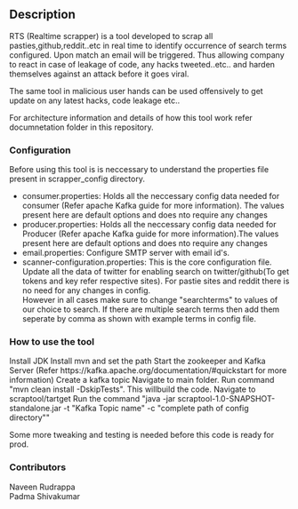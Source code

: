 <h2>Description</h2>
RTS (Realtime scrapper) is a tool developed to scrap all pasties,github,reddit..etc in real time to identify occurrence of search terms configured. Upon match an email will be triggered. Thus allowing company to react in case of leakage of code, any hacks tweeted..etc.. and harden themselves against an attack before it goes viral.

The same tool in malicious user hands can be used offensively to get update on any latest hacks, code leakage etc..

For architecture information and details of how this tool work refer documnetation folder in this repository.

<h3>Configuration</h3>

Before using this tool is is neccessary to understand the properties file present in scrapper_config directory.  
<ul>
<li>consumer.properties: Holds all the neccessary config data needed for consumer (Refer apache Kafka guide for more information). The values present here are default options and does nto require any changes</li>  
<li>producer.properties: Holds all the neccessary config data needed for Producer (Refer apache Kafka guide for more information).The values present here are default options and does nto require any changes</li>  
<li>email.properties: Configure SMTP server with email id's.</li>  
<li>scanner-configuration.properties: This is the core configuration file. Update all the data of twitter for enabling search on twitter/github(To get tokens and key refer respective sites). For  pastie sites and reddit there is no need for any changes in config.</li>  
However in all cases make sure to change "searchterms" to values of our choice to search. If there are multiple search terms then add them seperate by comma as shown with example terms in config file.
</ul>


<h3>How to use the tool</h3> 
Install JDK
Install mvn and set the path
Start the zookeeper and Kafka Server (Refer https://kafka.apache.org/documentation/#quickstart for more information)    
Create a kafka topic 
Navigate to main folder. Run command "mvn clean install -DskipTests". This willbuild the code.
Navigate to scraptool/tartget  
Run the command "java -jar scraptool-1.0-SNAPSHOT-standalone.jar -t "Kafka Topic name" -c "complete path of config directory""     


Some more tweaking and testing is needed before this code is ready for prod.

<h3>Contributors</h3>

  Naveen Rudrappa                                                                                                                        
  Padma Shivakumar
